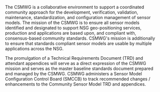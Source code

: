 The CSMWG is a collaborative environment to support a coordinated community approach for the development, verification, validation, maintenance, standardization, and configuration management of sensor models. The mission of the CSMWG is to ensure all sensor models identified and designated to support NSG geo-positioning services, production and applications are based upon, and compliant with, consensus-based community standards. CSMWG's mission is additionally to ensure that standards compliant sensor models are usable by multiple applications across the NSG.

The promulgation of a Technical Requirements Document (TRD) and attendant appendices will serve as a direct expression of the CSMWG mission and serves as the master baseline standards document prepared and managed by the CSMWG. CSMWG administers a Sensor Model Configuration Control Board (SMCCB) to track recommended changes / enhancements to the Community Sensor Model TRD and appendices.
